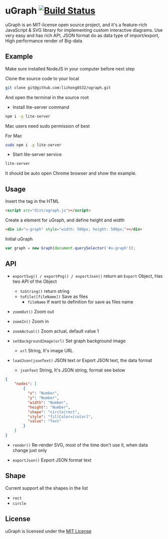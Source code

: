 # uGraph [![Build Status](https://travis-ci.org/lizhong8532/ugraph.svg?branch=master)](https://travis-ci.org/lizhong8532/ugraph)

uGraph is an MIT-license open source project, and it's a feature-rich JavaScript & SVG library for implementing custom
 interactive diagrams. Use very easy and has rich API, JSON format do as data type of import/export, 
 High performance render of Big-data

## Example
Make sure installed NodeJS in your computer before next step

Clone the source code to your local 

```bash
git clone git@github.com:lizhong8532/ugraph.git
```

And open the terminal in the source root

- Install lite-server command
```bash
npm i -g lite-server
```
Mac users need sudo permission of best

For Mac
```bash
sudo npm i -g lite-server 
```
- Start lite-server service
```bash
lite-server
```
It should be auto open Chrome browser and show the example.

## Usage
Insert the tag in the HTML
```html
<script src="dist/ugraph.js"></script>
```

Create a element for uGraph, and define height and width
```html
<div id="u-graph" style="width: 500px; height: 500px;"></div>
```

Initial uGraph
```javascript
var graph = new Graph(document.querySelector('#u-graph'));
```

## API

- `exportSvg() / exportPng() / exportJson()` 
return an `Export` Object, Has two API of the Object
    - `toString()` return string
    - `toFile([fileName])` Save as files
        - `fileName` If want to definition for save as files name
    

- `zoomOut()` 
Zoom out
 
- `zoomIn()` 
Zoom in

- `zoomActual()` 
Zoom actual, default value 1

- `setBackgroundImage(url)`
Set graph background image
    - `url` String, It's image URL

- `loadJson(jsonText)`
JSON text or Export JSON text, the data format
    - `jsonText` String, It's JSON string, format see below
```json
{
    "nodes": [
        {
          "x": "Number",
          "y": "Number",
          "width": "Number",
          "height": "Number",
          "shape": "circle|rect",
          "style": "fillColor=[color]",
          "value": "Text"
        }
    ]
} 
```

- `render()` 
Re-render SVG, most of the time don't use it, when data change just only

- `exportJson()`
Export JSON format text

## Shape
Current support all the shapes in the list
- `rect` 
- `circle`

## License
uGraph is licensed under the [MIT License](https://opensource.org/licenses/MIT)
